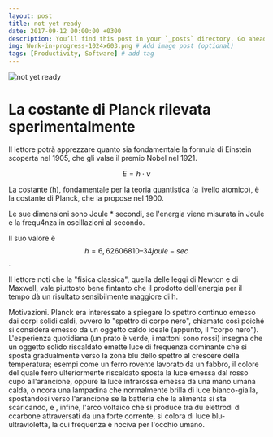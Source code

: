 ```yaml
---
layout: post
title: not yet ready
date: 2017-09-12 00:00:00 +0300
description: You’ll find this post in your `_posts` directory. Go ahead and edit it and re-build the site to see your changes. # Add post description (optional)
img: Work-in-progress-1024x603.png # Add image post (optional)
tags: [Productivity, Software] # add tag
---
```

<script src="//yihui.org/js/math-code.js" defer></script>
<!-- Just one possible MathJax CDN below. You may use others. -->
<script defer
  src="//mathjax.rstudio.com/latest/MathJax.js?config=TeX-MML-AM_CHTML">
</script>
![not yet ready]({{site.baseurl}}/assets/img/Work-in-progress-1024x603.png)
# La costante di Planck rilevata sperimentalmente
Il lettore potrà apprezzare quanto sia fondamentale la formula di Einstein scoperta nel 1905, che gli valse il premio Nobel nel 1921.

$$E = h \cdot ν$$

La costante \(h\), fondamentale per la teoria quantistica (a livello atomico), è la costante di Planck, che la propose nel 1900.

Le sue dimensioni sono Joule * secondi, se l'energia viene misurata in Joule e la frequ4nza in oscillazioni al secondo.

Il suo valore è $$h = 6,626068 10–34 joule-sec$$.

Il lettore noti che la "fisica classica", quella delle leggi di Newton e di Maxwell, vale piuttosto bene fintanto che il prodotto dell'energia per il tempo dà un risultato sensibilmente maggiore di h.

Motivazioni. Planck era interessato a spiegare lo spettro continuo emesso dai corpi solidi caldi, ovvero lo "spettro di corpo nero", chiamato così poiché si considera emesso da un oggetto caldo ideale (appunto, il "corpo nero"). L'esperienza quotidiana (un prato è verde, i mattoni sono rossi) insegna che un oggetto solido riscaldato emette luce di frequenza dominante che si sposta gradualmente verso la zona blu dello spettro al crescere della temperatura; esempi come un ferro rovente lavorato da un fabbro, il colore del quale ferro ulteriormente riscaldato sposta la luce emessa dal rosso cupo all'arancione, oppure la luce infrarossa emessa da una mano umana calda, o ncora una lampadina che normalmente brilla di luce bianco-gialla, spostandosi verso l'arancione se la batteria che la alimenta si sta scaricando, e , infine, l'arco voltaico che si produce tra du elettrodi di ccarbone attraversati da una forte corrente, si colora di luce blu-ultravioletta, la cui frequenza è nociva per l'occhio umano.


